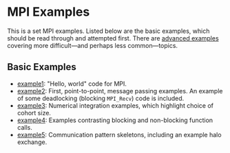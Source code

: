 MPI Examples
============

This is a set MPI examples.
Listed below are the basic examples, which should be read through and attempted first.
There are [advanced examples](advanced/) covering more difficult—and perhaps less common—topics.

Basic Examples
--------------

- [example1](example1/):  "Hello, world" code for MPI.
- [example2](example2/):  First, point-to-point, message passing examples. An example of some deadlocking (blocking `MPI_Recv`) code is included.
- [example3](example3/):  Numerical integration examples, which highlight choice of cohort size.
- [example4](example4/):  Examples contrasting blocking and non-blocking function calls.
- [example5](example5/):  Communication pattern skeletons, including an example halo exchange.

